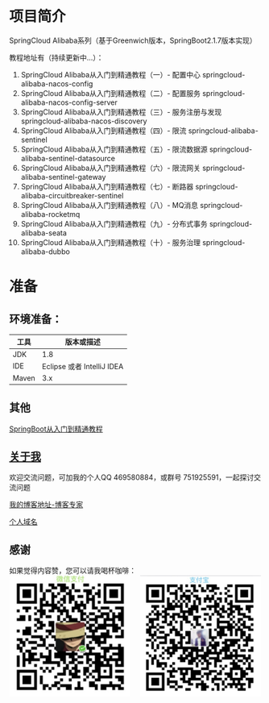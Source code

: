 # 项目简介

SpringCloud Alibaba系列（基于Greenwich版本，SpringBoot2.1.7版本实现）

教程地址有（持续更新中...）：

1. SpringCloud Alibaba从入门到精通教程（一）- 配置中心 springcloud-alibaba-nacos-config
2. SpringCloud Alibaba从入门到精通教程（二）- 配置服务 springcloud-alibaba-nacos-config-server
3. SpringCloud Alibaba从入门到精通教程（三）- 服务注册与发现 springcloud-alibaba-nacos-discovery
4. SpringCloud Alibaba从入门到精通教程（四）- 限流 springcloud-alibaba-sentinel
5. SpringCloud Alibaba从入门到精通教程（五）- 限流数据源 springcloud-alibaba-sentinel-datasource
6. SpringCloud Alibaba从入门到精通教程（六）- 限流网关 springcloud-alibaba-sentinel-gateway
7. SpringCloud Alibaba从入门到精通教程（七）- 断路器 springcloud-alibaba-circuitbreaker-sentinel
8. SpringCloud Alibaba从入门到精通教程（八）- MQ消息 springcloud-alibaba-rocketmq
9. SpringCloud Alibaba从入门到精通教程（九）- 分布式事务 springcloud-alibaba-seata
10. SpringCloud Alibaba从入门到精通教程（十）- 服务治理 springcloud-alibaba-dubbo

# 准备

## 环境准备：

| 工具    | 版本或描述                |
| ----- | -------------------- |
| JDK   | 1.8                  |
| IDE   | Eclipse 或者 IntelliJ IDEA |
| Maven | 3.x                  |

## 其他

[SpringBoot从入门到精通教程](https://github.com/hemin1003/spring-boot-study)

## [关于我](http://heminit.com/about/)

欢迎交流问题，可加我的个人QQ 469580884，或群号 751925591，一起探讨交流问题

[我的博客地址-博客专家](http://blog.csdn.net/hemin1003)

[个人域名](http://heminit.com)

## 感谢
如果觉得内容赞，您可以请我喝杯咖啡：
<br/>
<img src="./pay/wechat.jpeg" width="240px" height="240px" />&nbsp;&nbsp;&nbsp;&nbsp;
<img src="./pay/alipay.jpeg" width="240px" height="240px" />
